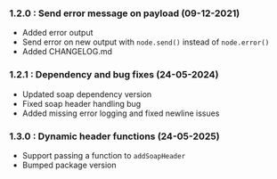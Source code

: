 ### 1.2.0 : Send error message on payload (09-12-2021)
- Added error output
- Send error on new output with `node.send()` instead of `node.error()`
- Added CHANGELOG.md

### 1.2.1 : Dependency and bug fixes (24-05-2024)
- Updated soap dependency version
- Fixed soap header handling bug
- Added missing error logging and fixed newline issues

### 1.3.0 : Dynamic header functions (24-05-2025)
- Support passing a function to `addSoapHeader`
- Bumped package version

